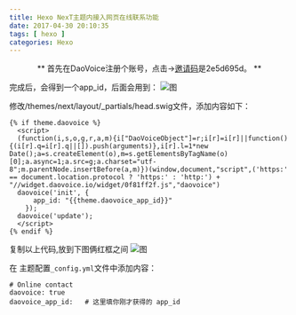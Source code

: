 ```yaml
---
title: Hexo NexT主题内接入网页在线联系功能
date: 2017-04-30 20:10:35
tags: [ hexo ]
categories: Hexo
---
```

<center>

** 首先在DaoVoice注册个账号，点击->[邀请码](#http://dashboard.daovoice.io/get-started?invite_code=0f81ff2f)是2e5d695d。 **
</center>
<!-- more -->

完成后，会得到一个app_id，后面会用到：
![图](/Online-contact/app-id.png)


修改/themes/next/layout/_partials/head.swig文件，添加内容如下：
```
{% if theme.daovoice %}
  <script>
  (function(i,s,o,g,r,a,m){i["DaoVoiceObject"]=r;i[r]=i[r]||function(){(i[r].q=i[r].q||[]).push(arguments)},i[r].l=1*new Date();a=s.createElement(o),m=s.getElementsByTagName(o)[0];a.async=1;a.src=g;a.charset="utf-8";m.parentNode.insertBefore(a,m)})(window,document,"script",('https:' == document.location.protocol ? 'https:' : 'http:') + "//widget.daovoice.io/widget/0f81ff2f.js","daovoice")
  daovoice('init', {
      app_id: "{{theme.daovoice_app_id}}"
    });
  daovoice('update');
  </script>
{% endif %}
```
复制以上代码,放到下图俩红框之间
![图](/Online-contact/weizhi.jpg)

在  主题配置`_config.yml`文件中添加内容：
```
# Online contact
daovoice: true
daovoice_app_id:   # 这里填你刚才获得的 app_id
```
